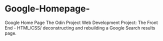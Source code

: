 # Google-Homepage-
Google Home Page 
The Odin Project Web Development Project: The Front End - HTML/CSS/ deconstructing and rebuilding a Google Search results page.  
